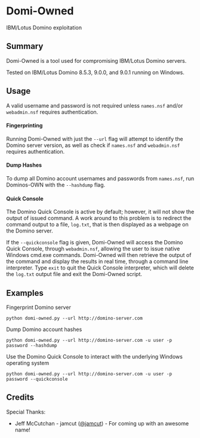 # Domi-Owned
IBM/Lotus Domino exploitation 

## Summary ##
Domi-Owned is a tool used for compromising IBM/Lotus Domino servers. 

Tested on IBM/Lotus Domino 8.5.3, 9.0.0, and 9.0.1 running on Windows.

## Usage ##
A valid username and password is not required unless `names.nsf` and/or `webadmin.nsf` requires authentication.

#### Fingerprinting ####
Running Domi-Owned with just the `--url` flag will attempt to identify the Domino server version,
as well as check if `names.nsf` and `webadmin.nsf` requires authentication.

#### Dump Hashes ####
To dump all Domino account usernames and passwords from `names.nsf`, run Dominos-OWN with the `--hashdump` flag.

#### Quick Console ####
The Domino Quick Console is active by default; however, it will not show the output of issued command.
A work around to this problem is to redirect the command output to a file, `log.txt`,
that is then displayed as a webpage on the Domino server.

If the `--quickconsole` flag is given, Domi-Owned will access the Domino Quick Console, through `webadmin.nsf`,
allowing the user to issue native Windows cmd.exe commands. Domi-Owned will then retrieve the output of the command
and display the results in real time, through a command line interpreter. Type `exit` to quit the Quick Console
interpreter, which will delete the `log.txt` output file and exit the Domi-Owned script.

## Examples ##
Fingerprint Domino server

`python domi-owned.py --url http://domino-server.com`

Dump Domino account hashes

`python domi-owned.py --url http://domino-server.com -u user -p password --hashdump`

Use the Domino Quick Console to interact with the underlying Windows operating system

`python domi-owned.py --url http://domino-server.com -u user -p password --quickconsole`

## Credits ##
Special Thanks:
 * Jeff McCutchan - jamcut ([@jamcut](https://twitter.com/jamcut)) - For coming up with an awesome name!
